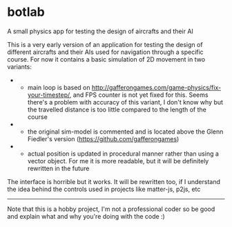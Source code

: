 # botlab
A small physics app for testing the design of aircrafts and their AI

This is a very early version of an application for testing the design of different aircrafts and their AIs used for navigation through a specific course.
For now it contains a basic simulation of 2D movement in two variants:
  * - main loop is based on http://gafferongames.com/game-physics/fix-your-timestep/, and FPS counter is not yet fixed for this.
      Seems there's a problem with accuracy of this variant, I don't know why but the travelled distance is too little compared to the length of the course
  * - the original sim-model is commented and is located above the Glenn Fiedler's version (https://github.com/gafferongames)
  * - actual position is updated in procedural manner rather than using a vector object. For me it is more readable, but it will be definitely rewritten in the future

The interface is horrible but it works. It will be rewritten too, if I understand the idea behind the controls used in projects like matter-js, p2js, etc

---
Note that this is a hobby project, I'm not a professional coder so be good and explain what and why you're doing with the code :)

